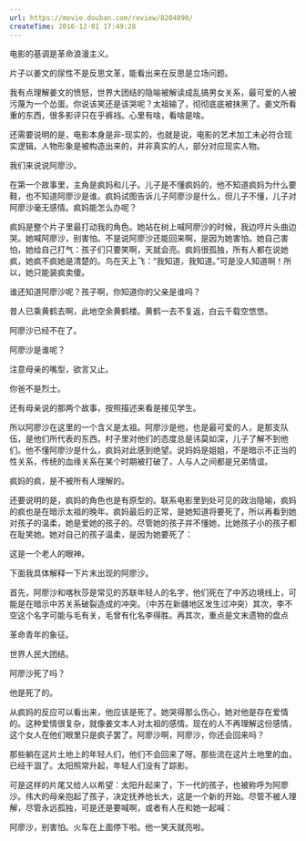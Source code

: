 ```yaml
---
url: https://movie.douban.com/review/8204090/
createTime: 2016-12-01 17:49:28
---
```


电影的基调是革命浪漫主义。

片子以姜文的尿性不是反思文革，能看出来在反思是立场问题。

我有点理解姜文的愤怒，世界大团结的隐喻被解读成乱搞男女关系，最可爱的人被污蔑为一个怂蛋。你说该笑还是该哭呢？太祖输了，彻彻底底被抹黑了。姜文所看重的东西，很多影评只在乎裤裆。心里有啥，看啥是啥。

还需要说明的是，电影本身是非-现实的，也就是说，电影的艺术加工未必符合现实逻辑。人物形象是被构造出来的，并非真实的人，部分对应现实人物。

我们来说说阿廖沙。

在第一个故事里，主角是疯妈和儿子。儿子是不懂疯妈的，他不知道疯妈为什么要鞋，也不知道阿廖沙是谁。疯妈试图告诉儿子阿廖沙是什么，但儿子不懂，儿子对阿廖沙毫无感情。疯妈能怎么办呢？

疯妈是整个片子里最打动我的角色。她站在树上喊阿廖沙的时候，我边哼片头曲边哭。她喊阿廖沙，别害怕。不是说阿廖沙还能回来啊，是因为她害怕。她自己害怕，她给自己打气：孩子们只要笑啊，天就会亮。疯妈很孤独，所有人都在说她疯，她疯不疯她是清楚的。鸟在天上飞：“我知道，我知道。”可是没人知道啊！所以，她只能装疯卖傻。

谁还知道阿廖沙呢？孩子啊，你知道你的父亲是谁吗？

昔人已乘黄鹤去啊，此地空余黄鹤楼。黄鹤一去不复返，白云千载空悠悠。

阿廖沙已经不在了。

阿廖沙是谁呢？

注意母亲的嘴型，欲言又止。

你爸不是烈士。

还有母亲说的那两个故事，按照描述来看是接见学生。

所以阿廖沙在这里的一个含义是太祖。阿廖沙是他，也是最可爱的人，是那支队伍，是他们所代表的东西。村子里对他们的态度总是讳莫如深，儿子了解不到他们。他不懂阿廖沙是什么，疯妈对此感到绝望。说妈妈是姐姐，不是暗示不正当的性关系，传统的血缘关系在某个时期被打破了，人与人之间都是兄弟情谊。

疯妈的疯，是不被所有人理解的。

还要说明的是，疯妈的角色也是有原型的。联系电影里到处可见的政治隐喻，疯妈的疯也是在暗示太祖的晚年。疯妈最后的正常，是她知道将要死了，所以再看到她对孩子的温柔，她是爱她的孩子的。尽管她的孩子并不懂她，比她孩子小的孩子都在耻笑她。她对自己的孩子温柔，是因为她要死了：

这是一个老人的眼神。

下面我具体解释一下片末出现的阿廖沙。

首先，阿廖沙和喀秋莎是常见的苏联年轻人的名字，他们死在了中苏边境线上，可能是在暗示中苏关系破裂造成的冲突。（中苏在新疆地区发生过冲突）其次，李不空这个名字可能与毛有关，毛曾有化名李得胜。再其次，重点是文末遗物的盘点

革命青年的象征。

世界人民大团结。

阿廖沙死了吗？

他是死了的。

从疯妈的反应可以看出来，他应该是死了。她哭得那么伤心，她对他是存在爱情的。这种爱情很复杂，就像姜文本人对太祖的感情。现在的人不再理解这份感情，这个女人在他们眼里只是疯子罢了。阿廖沙啊，阿廖沙，你还会回来吗？

那些躺在这片土地上的年轻人们，他们不会回来了呀。那些流在这片土地里的血，已经干涸了。太阳照常升起，年轻人们没有了踪影。

可是这样的片尾又给人以希望：太阳升起来了，下一代的孩子，也被称呼为阿廖沙。伟大的母亲抱起了孩子，决定抚养他长大，这是一个新的开始。尽管不被人理解，尽管永远孤独，可是还是要喊啊，或者有人在和她一起喊：

阿廖沙，别害怕。火车在上面停下啦。他一笑天就亮啦。